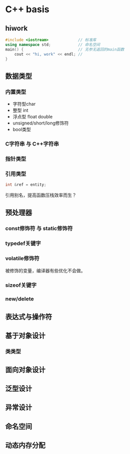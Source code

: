 # C++ basis

## hiwork
```cpp
#include <iostream>             // 标准库
using namespace std;            // 命名空间
main() {                        // 无参无返回的main函数
    cout << "hi, work" << endl; // 
}
```

## 数据类型
### 内置类型
+ 字符型char
+ 整型 int
+ 浮点型 float double
+ unsigned/short/long修饰符
+ bool类型
### C字符串 与 C++字符串
### 指针类型
### 引用类型
```cpp
int &ref = entity;
```
引用别名，提高函数压栈效率而生？

## 预处理器
### const修饰符 与 static修饰符

### typedef关键字

### volatile修饰符
被修饰的变量，编译器有些优化不会做。

### sizeof关键字

### new/delete

## 表达式与操作符

## 基于对象设计
### 类类型

## 面向对象设计

## 泛型设计

## 异常设计

## 命名空间

## 动态内存分配
